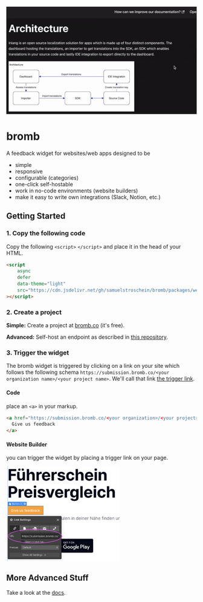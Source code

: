 <p align="center">
    <img src="https://raw.githubusercontent.com/samuelstroschein/bromb/main/assets/submission-animation.gif" />
</p>

# bromb

A feedback widget for websites/web apps designed to be
- simple
- responsive
- configurable (categories)
- one-click self-hostable
- work in no-code environments (website builders)
- make it easy to write own integrations (Slack, Notion, etc.)

## Getting Started

### 1. Copy the following code

Copy the following `<script>` `</script>` and place it in the head of your HTML. 

```html
<script
	async
	defer
	data-theme="light"
	src="https://cdn.jsdelivr.net/gh/samuelstroschein/bromb/packages/web/dist/widget.js"
></script>
```

### 2. Create a project

**Simple:** Create a project at [bromb.co](https://app.bromb.co/) (it's free).  
  
**Advanced:** Self-host an endpoint as described in [this repository](https://github.com/samuelstroschein/bromb-endpoint).


### 3. Trigger the widget

The bromb widget is triggered by clicking on a link on your site which follows the following schema `https://submission.bromb.co/<your organization name>/<your project name>`. We'll call that link [the trigger link](https://bromb.helpkit.so/Good-To-Know/wQs4WXa7Psb8rqWepyQJxe/Trigger-Links/tcdx5kdjtBexrDJrpGWYdC). 

#### Code

place an `<a>` in your markup. 

```html
<a href="https://submission.bromb.co/<your organization>/<your project>">
  Give us feedback
</a>
```


#### Website Builder

you can trigger the widget by placing a trigger link on your page. 

<p>
    <img width="300rem" src="https://raw.githubusercontent.com/samuelstroschein/bromb/main/assets/website-builder-trigger-link.png" />
</p>

## More Advanced Stuff

Take a look at the [docs](https://docs.bromb.co/Getting-Started/kp7gkUemPZXb9aFHtEEFra/Make-use-of-metadata/tLocGXW9aSUnG5eWJwDBGY).
